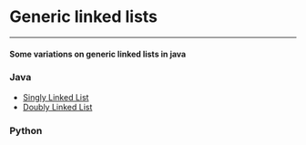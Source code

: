 # Generic linked lists

---

#### Some variations on generic linked lists in java

### Java

* [Singly Linked List](https://github.com/sharzy720/Linked-list/tree/master/Java/src/Singly_Linked_List)
* [Doubly Linked List](https://github.com/sharzy720/Linked-list/tree/master/Java/src/Doubly_Linked_List)

### Python
